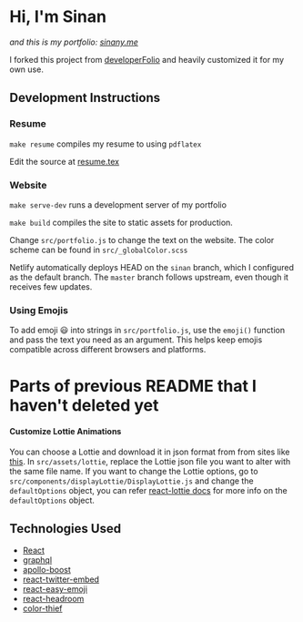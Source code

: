 # Hi, I'm Sinan

*and this is my portfolio: [sinany.me](https://sinany.me)*

I forked this project from [developerFolio](https://github.com/saadpasta/developerFolio) and heavily customized it for my own use.

## Development Instructions

### Resume

`make resume` compiles my resume to using `pdflatex`

Edit the source at [resume.tex](resume/resume.tex)

### Website

`make serve-dev` runs a development server of my portfolio

`make build` compiles the site to static assets for production.

Change `src/portfolio.js` to change the text on the website. The color scheme
can be found in `src/_globalColor.scss`

Netlify automatically deploys HEAD on the `sinan` branch, which I configured as
the default branch. The `master` branch follows upstream, even though it
receives few updates.

### Using Emojis

To add emoji 😃 into strings in `src/portfolio.js`, use the `emoji()` function and pass the text you need as an argument. This helps keep emojis compatible across different browsers and platforms.

# Parts of previous README that I haven't deleted yet

#### Customize Lottie Animations

You can choose a Lottie and download it in json format from from sites like [this](https://lottiefiles.com/). In `src/assets/lottie`, replace the Lottie json file you want to alter with the same file name. If you want to change the Lottie options, go to `src/components/displayLottie/DisplayLottie.js` and change the `defaultOptions` object, you can refer [react-lottie docs](https://www.npmjs.com/package/react-lottie) for more info on the `defaultOptions` object.

## Technologies Used

- [React](https://reactjs.org/)
- [graphql](https://graphql.org/)
- [apollo-boost](https://www.apollographql.com/docs/react/get-started/)
- [react-twitter-embed](https://github.com/saurabhnemade/react-twitter-embed)
- [react-easy-emoji](https://github.com/appfigures/react-easy-emoji)
- [react-headroom](https://github.com/KyleAMathews/react-headroom)
- [color-thief](https://github.com/lokesh/color-thief)
